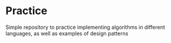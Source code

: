 # Practice

Simple repository to practice implementing algorithms in different languages, as well as examples of design patterns

